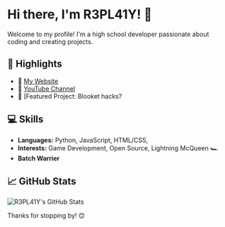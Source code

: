 # Hi there, I'm R3PL41Y! 👋

Welcome to my profile! I'm a high school developer passionate about coding and creating projects.

## 🌟 Highlights
- 🔗 [My Website](https://r3p41y.github.io/R3PL4Y-S-Website/)
- 🎥 [YouTube Channel](https://www.youtube.com/@R3PL4Y-dev)
- 🚀 [Featured Project: Blooket hacks?

## 💻 Skills
- **Languages:** Python, JavaScript, HTML/CSS, 
- **Interests:** Game Development, Open Source, Lightning McQueen 🏎️
- **Batch Warrier**

## 📈 GitHub Stats
![R3PL41Y's GitHub Stats](https://github-readme-stats.vercel.app/api?username=R3PL41Y&show_icons=true&theme=radical)

Thanks for stopping by! 😊

